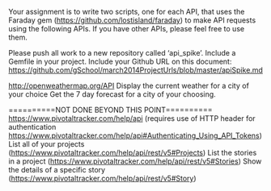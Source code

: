 Your assignment is to write two scripts, one for each API, that uses the Faraday gem (https://github.com/lostisland/faraday) to make API requests using the following APIs. If you have other APIs, please feel free to use them.

Please push all work to a new repository called ‘api_spike’. Include a Gemfile in your project. Include your Github URL on this document:
https://github.com/gSchool/march2014ProjectUrls/blob/master/apiSpike.md

http://openweathermap.org/API
Display the current weather for a city of your choice
Get the 7 day forecast for a city of your choosing.


==========NOT DONE BEYOND THIS POINT==========
https://www.pivotaltracker.com/help/api (requires use of HTTP header for authentication https://www.pivotaltracker.com/help/api#Authenticating_Using_API_Tokens)
List all of your projects (https://www.pivotaltracker.com/help/api/rest/v5#Projects)
List the stories in a project (https://www.pivotaltracker.com/help/api/rest/v5#Stories)
Show the details of a specific story (https://www.pivotaltracker.com/help/api/rest/v5#Story)
